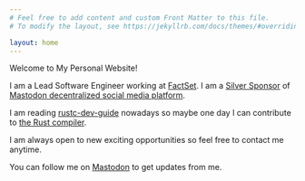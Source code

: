```yaml
---
# Feel free to add content and custom Front Matter to this file.
# To modify the layout, see https://jekyllrb.com/docs/themes/#overriding-theme-defaults

layout: home
---
```


Welcome to My Personal Website!

I am a Lead Software Engineer working at [FactSet](https://www.factset.com/).
I am a [Silver Sponsor](https://joinmastodon.org/sponsors) of [Mastodon decentralized social media platform](https://joinmastodon.org/).

I am reading [rustc-dev-guide](https://rustc-dev-guide.rust-lang.org) nowadays so maybe one day I can contribute to [the Rust compiler](https://github.com/rust-lang/rust).

I am always open to new exciting opportunities so feel free to contact me anytime.

You can follow me on <a rel="me" href="https://mastodon.social/@ismailarilik">Mastodon</a> to get updates from me.
